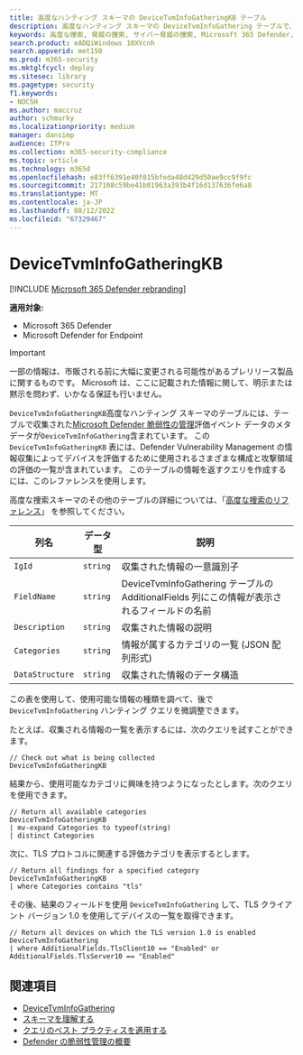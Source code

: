 ```yaml
---
title: 高度なハンティング スキーマの DeviceTvmInfoGatheringKB テーブル
description: 高度なハンティング スキーマの DeviceTvmInfoGathering テーブルで、評価イベントのメタデータについて説明します。
keywords: 高度な捜索, 脅威の捜索, サイバー脅威の捜索, Microsoft 365 Defender, microsoft 365, m365, 検索, クエリ, テレメトリ, スキーマ参照, kusto, テーブル, 列, データ型, 説明, 脅威&脆弱性管理, TVM, デバイス管理, ソフトウェア, インベントリ, 脆弱性, CVE ID, OS DeviceTvmSoftwareInventoryVulnerabilities, MDVM
search.product: eADQiWindows 10XVcnh
search.appverid: met150
ms.prod: m365-security
ms.mktglfcycl: deploy
ms.sitesec: library
ms.pagetype: security
f1.keywords:
- NOCSH
ms.author: maccruz
author: schmurky
ms.localizationpriority: medium
manager: dansimp
audience: ITPro
ms.collection: m365-security-compliance
ms.topic: article
ms.technology: m365d
ms.openlocfilehash: e83ff6391e40f015bfeda48d429d50ae9cc9f9fc
ms.sourcegitcommit: 217108c59be41b01963a393b4f16d137636fe6a8
ms.translationtype: MT
ms.contentlocale: ja-JP
ms.lasthandoff: 08/12/2022
ms.locfileid: "67329467"
---
```

# <a name="devicetvminfogatheringkb"></a>DeviceTvmInfoGatheringKB

[!INCLUDE [Microsoft 365 Defender rebranding](../includes/microsoft-defender.md)]


**適用対象:**
- Microsoft 365 Defender
- Microsoft Defender for Endpoint

> [!IMPORTANT]
> 一部の情報は、市販される前に大幅に変更される可能性があるプレリリース製品に関するものです。 Microsoft は、ここに記載された情報に関して、明示または黙示を問わず、いかなる保証も行いません。

`DeviceTvmInfoGatheringKB`高度なハンティング スキーマのテーブルには、テーブルで収集された[Microsoft Defender 脆弱性の管理](/microsoft-365/security/defender-vulnerability-management/defender-vulnerability-management)評価イベント データのメタデータが`DeviceTvmInfoGathering`含まれています。 この `DeviceTvmInfoGatheringKB` 表には、Defender Vulnerability Management の情報収集によってデバイスを評価するために使用されるさまざまな構成と攻撃領域の評価の一覧が含まれています。 このテーブルの情報を返すクエリを作成するには、このレファレンスを使用します。

高度な捜索スキーマのその他のテーブルの詳細については、「[高度な捜索のリファレンス](advanced-hunting-schema-tables.md)」 を参照してください。

| 列名 | データ型 | 説明 |
|-------------|-----------|-------------|
| `IgId` | `string` | 収集された情報の一意識別子 |
| `FieldName` | `string` | DeviceTvmInfoGathering テーブルの AdditionalFields 列にこの情報が表示されるフィールドの名前 |
| `Description` | `string` | 収集された情報の説明 |
| `Categories` | `string` | 情報が属するカテゴリの一覧 (JSON 配列形式)  |
| `DataStructure` | `string` | 収集された情報のデータ構造  |

この表を使用して、使用可能な情報の種類を調べて、後で `DeviceTvmInfoGathering` ハンティング クエリを微調整できます。

たとえば、収集される情報の一覧を表示するには、次のクエリを試すことができます。

```kusto
// Check out what is being collected 
DeviceTvmInfoGatheringKB  
```

結果から、使用可能なカテゴリに興味を持つようになったとします。次のクエリを使用できます。

```kusto
// Return all available categories 
DeviceTvmInfoGatheringKB 
| mv-expand Categories to typeof(string) 
| distinct Categories 
```

次に、TLS プロトコルに関連する評価カテゴリを表示するとします。

```kusto
// Return all findings for a specified category 
DeviceTvmInfoGatheringKB 
| where Categories contains "tls" 
```

その後、結果のフィールドを使用 `DeviceTvmInfoGathering` して、TLS クライアント バージョン 1.0 を使用してデバイスの一覧を取得できます。

```kusto
// Return all devices on which the TLS version 1.0 is enabled 
DeviceTvmInfoGathering 
| where AdditionalFields.TlsClient10 == "Enabled" or AdditionalFields.TlsServer10 == "Enabled" 
```

## <a name="related-topics"></a>関連項目

- [DeviceTvmInfoGathering](advanced-hunting-devicetvminfogathering-table.md)
- [スキーマを理解する](advanced-hunting-schema-tables.md)
- [クエリのベスト プラクティスを適用する](advanced-hunting-best-practices.md)
- [Defender の脆弱性管理の概要](/windows/security/threat-protection/microsoft-defender-atp/next-gen-threat-and-vuln-mgt)
